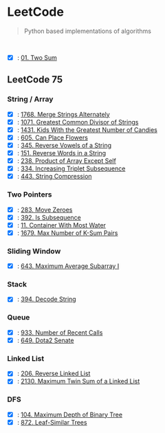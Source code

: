 # LeetCode
>
> Python based implementations of algorithms

<br>

- [x] : [01. Two Sum](01_two_sum.py)

## LeetCode 75

### String / Array

- [x] : [1768. Merge Strings Alternately](LeetCode75/01_Array_String/01_merge_strings_alternately.py)
- [x] : [1071. Greatest Common Divisor of Strings](LeetCode75/01_Array_String/02_greatest_common_divisor_of_strings.py)
- [x] : [1431. Kids With the Greatest Number of Candies](LeetCode75/01_Array_String/03_kids_with_the_greatest_number_of_candies.py)
- [x] : [605. Can Place Flowers](LeetCode75/01_Array_String/04_can_place_flowers.py)
- [x] : [345. Reverse Vowels of a String](LeetCode75/01_Array_String/05_reverse_vowels_of_a_string.py)
- [x] : [151. Reverse Words in a String](LeetCode75/01_Array_String/06_reverse_words_in_a_string.py)
- [x] : [238. Product of Array Except Self](LeetCode75/01_Array_String/07_product_of_array_except_self.py)
- [x] : [334. Increasing Triplet Subsequence](LeetCode75/01_Array_String/08_increasing_triplet_subsequence.py)
- [x] : [443. String Compression](LeetCode75/01_Array_String/09_string_compression.py)

### Two Pointers

- [x] : [283. Move Zeroes](LeetCode75/02_Two_Pointers/01_move_zeros.py)
- [x] : [392. Is Subsequence](LeetCode75/02_Two_Pointers/02_is_subsequence.py)
- [x] : [11. Container With Most Water](LeetCode75/02_Two_Pointers/03_container_with_most_water.py)
- [x] : [1679. Max Number of K-Sum Pairs](LeetCode75/02_Two_Pointers/04_max_number_of_k-sum_pairs.py)

### Sliding Window

- [x] : [643. Maximum Average Subarray I](LeetCode75/03_Sliding_Window/01_maximum_average_subarray_1.py)

### Stack

- [x] : [394. Decode String](LeetCode75/06_Stack/03_decode_string.py)

### Queue

- [x] : [933. Number of Recent Calls](LeetCode75/07_Queue/01_number_of_recent_calls.py)
- [x] : [649. Dota2 Senate](LeetCode75/07_Queue/02_dota2_senate.py)

### Linked List

- [x] : [206. Reverse Linked List](LeetCode75/08_Linked_List/03_reverse_linked_list.py)
- [x] : [2130. Maximum Twin Sum of a Linked List](LeetCode75/08_Linked_List/04_maximum_twin_sum_of_a_linked_list.py)

### DFS

- [x] : [104. Maximum Depth of Binary Tree](LeetCode75/09_DFS/01_maximum_depth_of_binary_tree.py)
- [x] : [872. Leaf-Similar Trees](LeetCode75/09_DFS/02_leaf-similar_trees.py)
